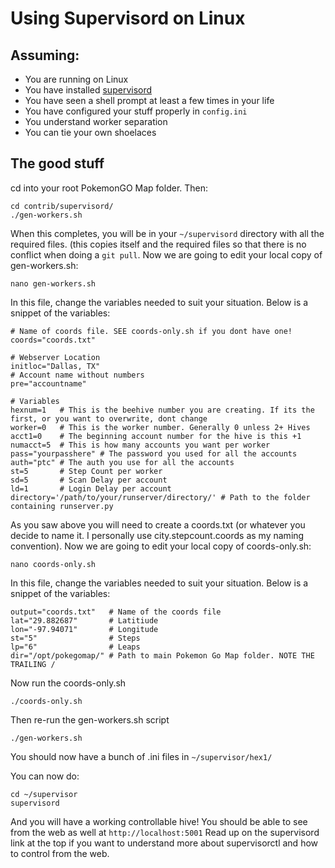 # Using Supervisord on Linux

## Assuming:

* You are running on Linux
* You have installed [supervisord](http://supervisord.org/)
* You have seen a shell prompt at least a few times in your life
* You have configured your stuff properly in `config.ini`
* You understand worker separation
* You can tie your own shoelaces

## The good stuff

cd into your root PokemonGO Map folder. Then:

    cd contrib/supervisord/
    ./gen-workers.sh

When this completes, you will be in your `~/supervisord` directory with all the required files. (this copies itself and the required files so that there is no conflict when doing a `git pull`. Now we are going to edit your local copy of gen-workers.sh:

    nano gen-workers.sh


In this file, change the variables needed to suit your situation. Below is a snippet of the variables:

    # Name of coords file. SEE coords-only.sh if you dont have one!
    coords="coords.txt"

    # Webserver Location
    initloc="Dallas, TX"
    # Account name without numbers
    pre="accountname"

    # Variables
    hexnum=1   # This is the beehive number you are creating. If its the first, or you want to overwrite, dont change
    worker=0   # This is the worker number. Generally 0 unless 2+ Hives
    acct1=0    # The beginning account number for the hive is this +1
    numacct=5  # This is how many accounts you want per worker
    pass="yourpasshere" # The password you used for all the accounts
    auth="ptc" # The auth you use for all the accounts
    st=5       # Step Count per worker
    sd=5       # Scan Delay per account
    ld=1       # Login Delay per account
    directory='/path/to/your/runserver/directory/' # Path to the folder containing runserver.py

As you saw above you will need to create a coords.txt (or whatever you decide to name it. I personally use city.stepcount.coords as my naming convention). Now we are going to edit your local copy of coords-only.sh:

    nano coords-only.sh
 
In this file, change the variables needed to suit your situation. Below is a snippet of the variables:

    output="coords.txt"   # Name of the coords file
    lat="29.882687"       # Latitiude
    lon="-97.94071"       # Longitude
    st="5"                # Steps
    lp="6"                # Leaps
    dir="/opt/pokegomap/" # Path to main Pokemon Go Map folder. NOTE THE TRAILING /

Now run the coords-only.sh

    ./coords-only.sh

Then re-run the gen-workers.sh script

    ./gen-workers.sh

You should now have a bunch of .ini files in `~/supervisor/hex1/`

You can now do:

    cd ~/supervisor
    supervisord

And you will have a working controllable hive! You should be able to see from the web as well at `http://localhost:5001` Read up on the supervisord link at the top if you want to understand more about supervisorctl and how to control from the web.
